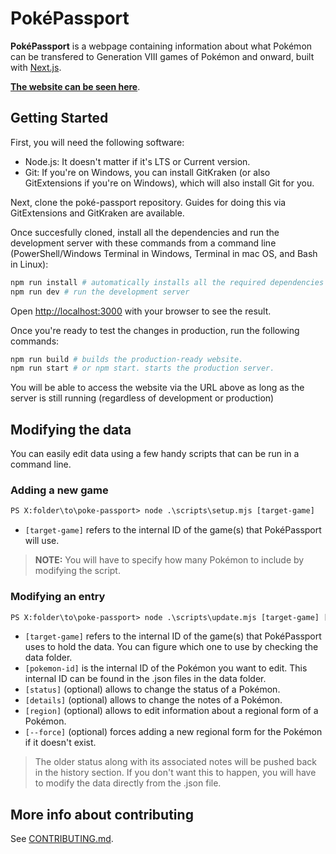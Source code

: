 # PokéPassport

**PokéPassport** is a webpage containing information about what Pokémon can be transfered to Generation VIII games of Pokémon and onward, built with [Next.js](https://nextjs.org/).

**[The website can be seen here](https://yonicdev.github.io/poke-passport/)**.

## Getting Started

First, you will need the following software:

* Node.js: It doesn't matter if it's LTS or Current version.
* Git: If you're on Windows, you can install GitKraken (or also GitExtensions if you're on Windows), which will also install Git for you.

Next, clone the poké-passport repository. Guides for doing this via GitExtensions and GitKraken are available.

Once succesfully cloned, install all the dependencies and run the development server with these commands from a command line (PowerShell/Windows Terminal in Windows, Terminal in mac OS, and Bash in Linux):

```bash
npm run install # automatically installs all the required dependencies
npm run dev # run the development server
```

Open [http://localhost:3000](http://localhost:3000) with your browser to see the result.

Once you're ready to test the changes in production, run the following commands:
```bash
npm run build # builds the production-ready website.
npm run start # or npm start. starts the production server.
```

You will be able to access the website via the URL above as long as the server is still running (regardless of development or production)

## Modifying the data

You can easily edit data using a few handy scripts that can be run in a command line.

### Adding a new game

```ps
PS X:folder\to\poke-passport> node .\scripts\setup.mjs [target-game]
```
* `[target-game]` refers to the internal ID of the game(s) that PokéPassport will use.

> **NOTE:** You will have to specify how many Pokémon to include by modifying the script.

### Modifying an entry

```ps
PS X:folder\to\poke-passport> node .\scripts\update.mjs [target-game] [pokemon-id] --status [status] --details [details] --region [regional-form] [--force]
```

* `[target-game]` refers to the internal ID of the game(s) that PokéPassport uses to hold the data. You can figure which one to use by checking the data folder.
* `[pokemon-id]` is the internal ID of the Pokémon you want to edit. This internal ID can be found in the .json files in the data folder.
* `[status]` (optional) allows to change the status of a Pokémon.
* `[details]` (optional) allows to change the notes of a Pokémon.
* `[region]` (optional) allows to edit information about a regional form of a Pokémon.
* `[--force]` (optional) forces adding a new regional form for the Pokémon if it doesn't exist.

> The older status along with its associated notes will be pushed back in the history section. If you don't want this to happen, you will have to modify the data directly from the .json file.

## More info about contributing

See [CONTRIBUTING.md](https://github.com/YonicDev/poke-passport/blob/main/CONTRIBUTING.md).
